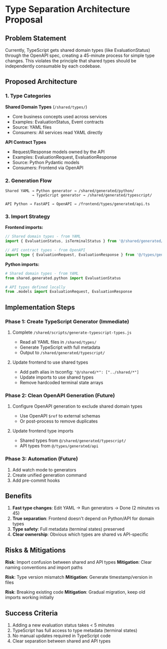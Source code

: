 # Type Separation Architecture Proposal

## Problem Statement

Currently, TypeScript gets shared domain types (like EvaluationStatus) through the OpenAPI spec, creating a 45-minute process for simple type changes. This violates the principle that shared types should be independently consumable by each codebase.

## Proposed Architecture

### 1. Type Categories

**Shared Domain Types** (`/shared/types/`)
- Core business concepts used across services
- Examples: EvaluationStatus, Event contracts
- Source: YAML files
- Consumers: All services read YAML directly

**API Contract Types** 
- Request/Response models owned by the API
- Examples: EvaluationRequest, EvaluationResponse
- Source: Python Pydantic models
- Consumers: Frontend via OpenAPI

### 2. Generation Flow

```
Shared YAML → Python generator → /shared/generated/python/
            → TypeScript generator → /shared/generated/typescript/

API Python → FastAPI → OpenAPI → /frontend/types/generated/api.ts
```

### 3. Import Strategy

**Frontend imports:**
```typescript
// Shared domain types - from YAML
import { EvaluationStatus, isTerminalStatus } from '@/shared/generated/typescript/evaluation-status'

// API contract types - from OpenAPI
import type { EvaluationRequest, EvaluationResponse } from '@/types/generated/api'
```

**Python imports:**
```python
# Shared domain types - from YAML
from shared.generated.python import EvaluationStatus

# API types defined locally
from .models import EvaluationRequest, EvaluationResponse
```

## Implementation Steps

### Phase 1: Create TypeScript Generator (Immediate)

1. Complete `/shared/scripts/generate-typescript-types.js`
   - Read all YAML files in `/shared/types/`
   - Generate TypeScript with full metadata
   - Output to `/shared/generated/typescript/`

2. Update frontend to use shared types
   - Add path alias in tsconfig: `"@/shared/*": ["../shared/*"]`
   - Update imports to use shared types
   - Remove hardcoded terminal state arrays

### Phase 2: Clean OpenAPI Generation (Future)

1. Configure OpenAPI generation to exclude shared domain types
   - Use OpenAPI `$ref` to external schemas
   - Or post-process to remove duplicates

2. Update frontend type imports
   - Shared types from `@/shared/generated/typescript/`
   - API types from `@/types/generated/api`

### Phase 3: Automation (Future)

1. Add watch mode to generators
2. Create unified generation command
3. Add pre-commit hooks

## Benefits

1. **Fast type changes**: Edit YAML → Run generators → Done (2 minutes vs 45)
2. **True separation**: Frontend doesn't depend on Python/API for domain types
3. **Type safety**: Full metadata (terminal states) preserved
4. **Clear ownership**: Obvious which types are shared vs API-specific

## Risks & Mitigations

**Risk**: Import confusion between shared and API types
**Mitigation**: Clear naming conventions and import paths

**Risk**: Type version mismatch
**Mitigation**: Generate timestamp/version in files

**Risk**: Breaking existing code
**Mitigation**: Gradual migration, keep old imports working initially

## Success Criteria

1. Adding a new evaluation status takes < 5 minutes
2. TypeScript has full access to type metadata (terminal states)
3. No manual updates required in TypeScript code
4. Clear separation between shared and API types